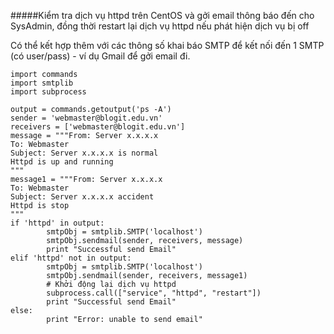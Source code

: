 #####Kiểm tra dịch vụ httpd trên CentOS và gởi email thông báo đến cho SysAdmin, đồng thời restart lại dịch vụ httpd nếu phát hiện dịch vụ bị off

Có thể kết hợp thêm với các thông số khai báo SMTP để kết nối đến 1 SMTP (có user/pass) - ví dụ Gmail để gởi email đi.

<pre><code>import commands
import smtplib
import subprocess

output = commands.getoutput('ps -A')
sender = 'webmaster@blogit.edu.vn'
receivers = ['webmaster@blogit.edu.vn']
message = """From: Server x.x.x.x <webmaster@blogit.edu.vn>
To: Webmaster <webmaster@blogit.edu.vn>
Subject: Server x.x.x.x is normal
Httpd is up and running
"""
message1 = """From: Server x.x.x.x <webmaster@blogit.edu.vn>
To: Webmaster <webmaster@blogit.edu.vn>
Subject: Server x.x.x.x accident
Httpd is stop
"""
if 'httpd' in output:
        smtpObj = smtplib.SMTP('localhost')
        smtpObj.sendmail(sender, receivers, message)
        print "Successful send Email"
elif 'httpd' not in output:
        smtpObj = smtplib.SMTP('localhost')
        smtpObj.sendmail(sender, receivers, message1)
        # Khởi động lại dịch vụ httpd
        subprocess.call(["service", "httpd", "restart"])
        print "Successful send Email"
else:
        print "Error: unable to send email"</code></pre>
